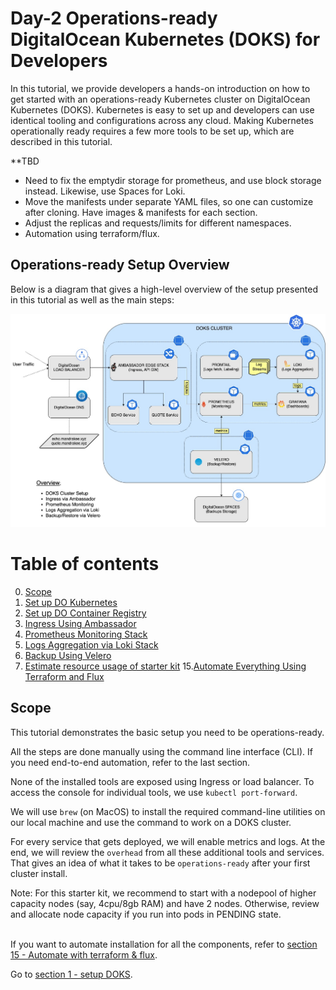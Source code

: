 # Day-2 Operations-ready DigitalOcean Kubernetes (DOKS) for Developers

In this tutorial, we provide developers a hands-on introduction on how to get started with an operations-ready Kubernetes cluster on DigitalOcean Kubernetes (DOKS). Kubernetes is easy to set up and developers can use identical tooling and configurations across any cloud. Making Kubernetes operationally ready requires a few more tools to be set up, which are described in this tutorial.



**TBD 
- Need to fix the emptydir storage for prometheus, and use block storage instead. Likewise, use Spaces for Loki. 
- Move the manifests under separate YAML files, so one can customize after cloning. Have images & manifests for each section.
- Adjust the replicas and requests/limits for different namespaces.
- Automation using terraform/flux. 


## Operations-ready Setup Overview

Below is a diagram that gives a high-level overview of the setup presented in this tutorial as well as the main steps:

![Setup Overview](images/starter_kit_arch_overview.jpg)



# Table of contents
0. [Scope](#SCOP)
1. [Set up DO Kubernetes](1-setup-DOKS)
2. [Set up DO Container Registry](2-setup-DOCR)
3. [Ingress Using Ambassador](3-setup-ingress-ambassador)
4. [Prometheus Monitoring Stack](4-setup-prometheus-stack)
5. [Logs Aggregation via Loki Stack](5-setup-loki-stack)
6. [Backup Using Velero](6-setup-velero)
7. [Estimate resource usage of starter kit](14-starter-kit-resource-usage)
15.[Automate Everything Using Terraform and Flux](15-automate-with-terraform-flux)


## Scope <a name="SCOP"></a>
This tutorial demonstrates the basic setup you need to be operations-ready.

All the steps are done manually using the command line interface (CLI). If you need end-to-end automation, refer to the last section.

None of the installed tools are exposed using Ingress or load balancer. To access the console for individual tools, we use `kubectl port-forward`.

We will use `brew` (on MacOS) to install the required command-line utilities on our local machine and use the command to work on a DOKS cluster. 

For every service that gets deployed, we will enable metrics and logs. At the end, we will review the `overhead` from all these additional tools and services. That gives an idea of what it takes to be `operations-ready` after your first cluster install. 

Note: For this starter kit, we recommend to start with a nodepool of higher capacity nodes (say, 4cpu/8gb RAM) and have 2 nodes. Otherwise, review and allocate node capacity if you run into pods in PENDING state.
<br/><br/>

If you want to automate installation for all the components, refer to [section 15 - Automate with terraform & flux](15-automate-with-terraform-flux).

Go to [section 1 - setup DOKS](1-setup-DOKS).


